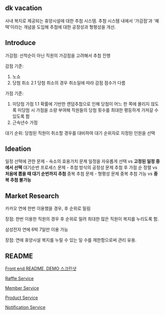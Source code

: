 ## dk vacation

사내 복지로 제공되는 휴양시설에 대한 추첨 시스템.
추첨 시스템 내에서 '가감점'과 '혜택'이라는 개념을 도입해 추첨에 대한 공정성과 형평성을 개선.

Introduce
---
가감점:
선착순이 아닌 직원의 가감점을 고려해서 추첨 진행

감점  기준:
  1. 노쇼
  2. 당첨 취소
     2.1 당첨 취소의 경우 취소일에 따라 감점 점수가 다름
      
가점 기준:
  1. 미당첨 가점
     1.1 확률에 기반한 랜덤추첨으로 인해 당첨이 어느 한 쪽에 몰리지 않도록 미당첨 시 가점을 소량 부여해 직원들의 당첨 횟수를 최대한 평등하게 가져갈 수 있도록 함
  2. 근속년수 가점

대기 순위:
  당첨된 직원이 취소할 경우를 대비하여 대기 순위자로 지정된 인원을 선택


Ideation
---
일정 선택에 관한 문제 - 숙소의 효용가치 문제
  일정을 자유롭게 선택  vs **고정된 일정 중에서 선택**
대기순번 프로세스 문제 - 추첨 방식의 공정성 문제
  추첨 후 가점 순 정렬  vs  **처음에 뽑을 때 대기 순번까지 추첨**
중복 추첨 문제 - 형평성 문제
  중복 추첨 가능 vs **중복 추첨 불가능**


Market Research
---

카카오
연에 한번 이용했을 경우, 후 순위로 밀림

장점:
  한번 이용한 직원의 경우 후 순위로 밀려 최대한 많은 직원이 복지를 누리도록 함.

  
삼성전자
연에 6박 7일만 이용 가능

장점:
  연에 휴양시설 복지를 누릴 수 있는 일 수를 제한함으로써 관리 유용. 

README
---

[Front end README, DEMO 스크린샷](https://github.com/KEA4th-Boosting/Boosting-FE)

[Raffle Service](https://github.com/KEA4th-Boosting/raffle-service)

[Member Service](https://github.com/KEA4th-Boosting/member-service)

[Product Service](https://github.com/KEA4th-Boosting/product-service)

[Notification Service](https://github.com/KEA4th-Boosting/notification-service)


